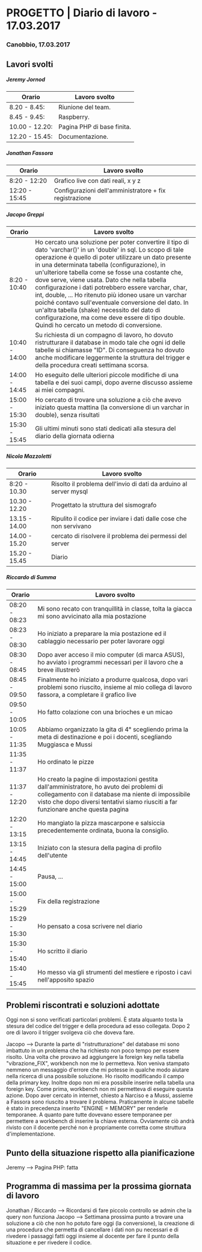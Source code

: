 # PROGETTO | Diario di lavoro - 17.03.2017

### Canobbio, 17.03.2017

## Lavori svolti
##### Jeremy Jornod
|Orario        |Lavoro svolto                 |
|--------------|------------------------------|
|8.20 - 8.45: | Riunione del team.|
|8.45 - 9.45: | Raspberry. |
|10.00 - 12.20: | Pagina PHP di base finita. |
|12.20 - 15.45: | Documentazione. |


##### Jonathan Fassora
|Orario        |Lavoro svolto                 |
|--------------|------------------------------|
|8:20 - 12:20   |Grafico live con dati reali, x y z|
|12:20 - 15:45   |Configurazioni dell'amministratore + fix registrazione|


##### Jacopo Greppi
|Orario        |Lavoro svolto                                     |
|--------------|--------------------------------------------------|
|8:20 - 10:40  |Ho cercato una soluzione per poter convertire il tipo di dato 'varchar()' in un 'double' in sql. Lo scopo di tale operazione è quello di poter utilizzare un dato presente in una determinata tabella (configurazione), in un'ulteriore tabella come se fosse una costante che, dove serve, viene usata. Dato che nella tabella configurazione i dati potrebbero essere varchar, char, int, double, ... Ho ritenuto più idoneo usare un varchar poiché contavo sull'eventuale conversione del dato. In un'altra tabella (shake) necessito del dato di configurazione, ma come deve essere di tipo double. Quindi ho cercato un metodo di conversione.|
|10:40 - 14:00 |Su richiesta di un compagno di lavoro, ho dovuto ristrutturare il database in modo tale che ogni id delle tabelle si chiamasse "ID". Di conseguenza ho dovuto anche modificare leggermente la struttura del trigger e della procedura creati settimana scorsa.|
|14:00 - 14:45 | Ho eseguito delle ulteriori piccole modifiche di una tabella e dei suoi campi, dopo averne discusso assieme ai miei compagni.|
|15:00 - 15:30 | Ho cercato di trovare una soluzione a ciò che avevo iniziato questa mattina (la conversione di un varchar in double), senza risultati|
|15:30 - 15:45 |Gli ultimi minuti sono stati dedicati alla stesura del diario della giornata odierna|

##### Nicola Mazzoletti
|Orario        |Lavoro svolto                 |
|--------------|------------------------------|
|8:20 - 10.30  |Risolto il problema dell'invio di dati da arduino al server mysql
|10.30 - 12.20|Progettato la struttura del sismografo|
|13.15 - 14.00|Ripulito il codice per inviare i dati dalle cose che non servivano|
|14.00 - 15.20|cercato di risolvere il problema dei permessi del server|   
|15.20 - 15.45|Diario| 

##### Riccardo di Summa
|Orario        |Lavoro svolto                 |
|--------------|------------------------------|
|08:20 - 08:23 | Mi sono recato con tranquillità in classe, tolta la giacca mi sono avvicinato alla mia postazione|
|08:23 - 08:30 | Ho iniziato a preparare la mia postazione ed il cablaggio necessario per poter lavorare oggi|
|08:30 - 08:45 | Dopo aver acceso il mio computer (di marca ASUS), ho avviato i programmi necessari per il lavoro che a breve illustrerò|
|08:45 - 09:50 | Finalmente ho iniziato a produrre qualcosa, dopo vari problemi sono riuscito, insieme al mio collega di lavoro fassora, a completare il grafico live|
|09:50 - 10:05| Ho fatto colazione con una brioches e un micao|
|10:05 - 11:35| Abbiamo organizzato la gita di 4° scegliendo prima la meta di destinazione e poi i docenti, scegliando Muggiasca e Mussi |
|11:35 - 11:37 | Ho ordinato le pizze |
|11:37 - 12:20 | Ho creato la pagine di impostazioni gestita dall'amministratore, ho avuto dei problemi di collegamento con il database ma niente di impossibile visto che dopo diversi tentativi siamo riusciti a far funzionare anche questa pagina |
|12:20 - 13:15 | Ho mangiato la pizza mascarpone e salsiccia precedentemente ordinata, buona la consiglio. |
|13:15 - 14:45 | Iniziato con la stesura della pagina di profilo dell'utente |
|14:45 - 15:00 | Pausa, ... |
|15:00 - 15:29 | Fix della registrazione|
|15:29 - 15:30 | Ho pensato a cosa scrivere nel diario |
|15:30 - 15:40 | Ho scritto il diario
|15:40 - 15:45 | Ho messo via gli strumenti del mestiere e riposto i cavi nell'apposito spazio |


##  Problemi riscontrati e soluzioni adottate
Oggi non si sono verificati particolari problemi. È stata alquanto tosta la stesura del codice del trigger e della procedura ad esso collegata. Dopo 2 ore di lavoro il trigger svolgeva ciò che doveva fare.

Jacopo --> Durante la parte di "ristrutturazione" del database mi sono imbattuto in un problema che ha richiesto non poco tempo per essere risolto. Una volta che provavo ad aggiungere la foreign key nella tabella "vibrazione_FIX", workbench non me lo permetteva. Non veniva stampato nemmeno un messaggio d'errore che mi potesse in qualche modo aiutare nella ricerca di una possibile soluzione. Ho risolto modificando il campo della primary key. Inoltre dopo non mi era possibile inserire nella tabella una foreign key. Come prima, workbench non mi permetteva di eseguire questa azione. Dopo aver cercato in internet, chiesto a Narciso e a Mussi, assieme a Fassora sono riuscito a trovare il problema. Praticamente in alcune tabelle è stato in precedenza inserito "ENGINE = MEMORY" per renderle temporanee. A quanto pare tutte dovevano essere temporanee per permettere a workbench di inserire la chiave esterna. Ovviamente ciò andrà rivisto con il docente perché non è propriamente corretta come struttura d'implementazione.


##  Punto della situazione rispetto alla pianificazione
Jeremy --> Pagina PHP: fatta

## Programma di massima per la prossima giornata di lavoro
Jonathan / Riccardo --> Ricordarsi di fare piccolo controllo se admin che la query non funziona
Jacopo --> Settimana prossima punto a trovare una soluzione a ciò che non ho potuto fare oggi (la conversione), la creazione di una procedura che permetta di cancellare i dati non pu necessari e di rivedere i passaggi fatti oggi insieme al docente per fare il punto della situazione e per rivedere il codice. 


